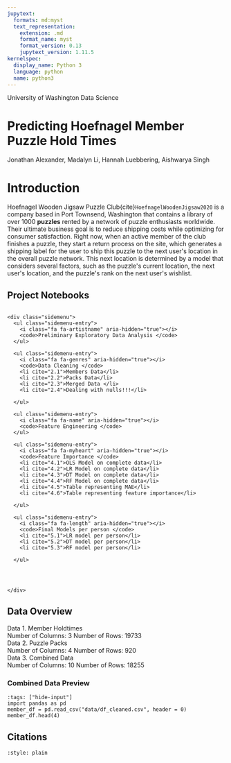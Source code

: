 ```yaml
---
jupytext:
  formats: md:myst
  text_representation:
    extension: .md
    format_name: myst
    format_version: 0.13
    jupytext_version: 1.11.5
kernelspec:
  display_name: Python 3
  language: python
  name: python3
---
```



<div class = "header">

<div class = "topheader">
<span class = "school">University of Washington</span>
<span class = "department">Data Science</span>
</div>


<h1 class="bottomheader"> Predicting Hoefnagel Member Puzzle Hold Times</h1>

</div>




<div class = "authors">

<p>Jonathan Alexander, Madalyn Li, Hannah Luebbering, Aishwarya Singh</p>

</div>



# Introduction


<p class="about">



Hoefnagel Wooden Jigsaw Puzzle Club{cite}`HoefnagelWoodenJigsaw2020` is a company based in Port Townsend, Washington that contains a library of over 1000 **puzzles** rented by a network of puzzle enthusiasts worldwide. Their ultimate business goal is to reduce shipping costs while optimizing for consumer satisfaction. Right now, when an active member of the club finishes a puzzle, they start a return process on the site, which generates a shipping label for the user to ship this puzzle to the next user's location in the overall puzzle network. This next location is determined by a model that considers several factors, such as the puzzle's current location, the next user's location, and the puzzle's rank on the next user's wishlist. 

</p>




## Project Notebooks



```{seealso}

<div class="sidemenu">
  <ul class="sidemenu-entry">
    <i class="fa fa-artistname" aria-hidden="true"></i>
    <code>Preliminary Exploratory Data Analysis </code>
  </ul>

  <ul class="sidemenu-entry">
    <i class="fa fa-genres" aria-hidden="true"></i>
    <code>Data Cleaning </code>
    <li cite="2.1">Members Data</li>
    <li cite="2.2">Packs Data</li>
    <li cite="2.3">Merged Data </li>
    <li cite="2.4">Dealing with nulls!!!</li>

  </ul>

  <ul class="sidemenu-entry">
    <i class="fa fa-name" aria-hidden="true"></i>
    <code>Feature Engineering </code>
  </ul>

  <ul class="sidemenu-entry">
    <i class="fa fa-myheart" aria-hidden="true"></i>
    <code>Feature Importance </code>
    <li cite="4.1">OLS Model on complete data</li>
    <li cite="4.2">LR Model on complete data</li>
    <li cite="4.3">DT Model on complete data</li>
    <li cite="4.4">RF Model on complete data</li>
    <li cite="4.5">Table representing MAE</li>
    <li cite="4.6">Table representing feature importance</li>

  </ul>

  <ul class="sidemenu-entry">
    <i class="fa fa-length" aria-hidden="true"></i>
    <code>Final Models per person </code>
    <li cite="5.1">LR model per person</li>
    <li cite="5.2">DT model per person</li>
    <li cite="5.3">RF model per person</li>

  </ul>


  
  
</div>
```


## Data Overview

<div class = "mygrid">
<div class = "data">
<span class = "dataset">Data 1. Member Holdtimes</span>
<div class = "myicon 1"></div>
<span class = "vars">Number of Columns: 3</span>
<span class = "vars">Number of Rows: 19733</span>
</div>

<div class = "data">
<span class = "dataset">Data 2. Puzzle Packs</span>
<div class = "myicon 2"></div>
<span class = "vars">Number of Columns: 4</span>
<span class = "vars">Number of Rows: 920</span>
</div>

<div class = "data">
<span class = "dataset">Data 3. Combined Data</span>
<div class = "myicon 3"></div>
<span class = "vars">Number of Columns: 10</span>
<span class = "vars">Number of Rows: 18255</span>
</div>

</div>



### Combined Data Preview



```{code-cell}
:tags: ["hide-input"]
import pandas as pd
member_df = pd.read_csv("data/df_cleaned.csv", header = 0)
member_df.head(4)
```








## Citations




```{bibliography}
:style: plain
```
